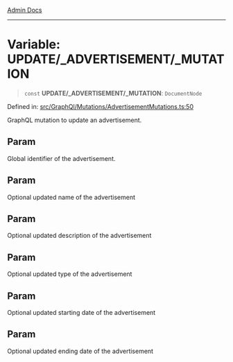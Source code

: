 [Admin Docs](/)

***

# Variable: UPDATE/_ADVERTISEMENT/_MUTATION

> `const` **UPDATE/_ADVERTISEMENT/_MUTATION**: `DocumentNode`

Defined in: [src/GraphQl/Mutations/AdvertisementMutations.ts:50](https://github.com/PalisadoesFoundation/talawa-admin/blob/main/src/GraphQl/Mutations/AdvertisementMutations.ts#L50)

GraphQL mutation to update an advertisement.

## Param

Global identifier of the advertisement.

## Param

Optional updated name of the advertisement

## Param

Optional updated description of the advertisement

## Param

Optional updated type of the advertisement

## Param

Optional updated starting date of the advertisement

## Param

Optional updated ending date of the advertisement
